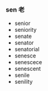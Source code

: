 ### sen  老

- senior
- seniority
- senate
- senator
- senatorial
- senesce
- senescece
- senescent
- senile
- senility

